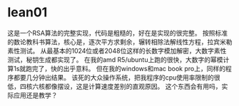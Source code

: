 # lean01
这是一个RSA算法的完整实现，代码是粗糙的，好在是实现的很完整。
按照标准的数论教科书算法，核心是，逐次平方求剩余，辗转相除法解线性方程，拉宾米勒素性测试。
从最基本的1024位或者2048位这样的长数字模加解密，大数字素性测试，秘钥生成都实现了。
在我的amd R5/ubuntu上跑的很快，大数字的幂模计算1s就跑完了，快的出乎意料。
但在我的windows和mac book pro上，同样的程序都要几分钟出结果。
该死的大众操作系统，把我程序的cpu使用率限制的很低，四核六核都像摆设，这是计算速度差别的直观原因。
这个东西会有用吗，实际应用还是教学？
